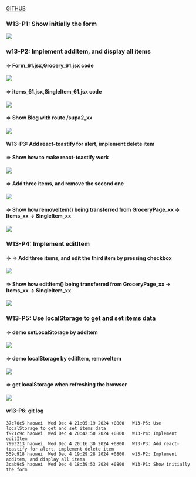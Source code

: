 [GITHUB](https://github.com/haowei212410061/1131-wp1-demo-61)

### W13-P1: Show initially the form

![](w13-p1.png)

### w13-P2: Implement addItem, and display all items 
 
#### => Form_61.jsx,Grocery_61.jsx code
 
![](w13-p2-1.png)
 
#### => items_61.jsx,SingleItem_61.jsx code
 
![](w13-p2-2.png)
 
#### => Show Blog with route /supa2_xx
 
![](w13-p2-3.png)


#### W13-P3: Add react-toastify for alert, implement delete item
 
#### => Show how to make react-toastify work
 
![](w13-p3-1.png)
 
#### => Add three items, and remove the second one
 
![](w13-p3-2.png)
 
#### => Show how removeItem() being transferred from GroceryPage_xx -> Items_xx -> SingleItem_xx
 
![](w13-p3-3.png)


### W13-P4: Implement editItem
 
#### => => Add three items, and edit the third item by pressing checkbox
 
![](w13-p3-1.png)
 
#### => Show how editItem() being transferred from GroceryPage_xx -> Items_xx -> SingleItem_xx
 
![](w13-p3-2.png)
 

### W13-P5: Use localStorage to get and set items data
 
#### => demo setLocalStorage by addItem
 
![](w13-p5-1.png)
 
#### => demo localStorage by editItem, removeItem
 
![](w13-p5-2.png)
 
#### => get localStorage when refreshing the browser
 
![](w13-p5-3.png)



#### w13-P6: git log 

```
37c70c5 haowei  Wed Dec 4 21:05:19 2024 +0800   W13-P5: Use localStorage to get and set items data
f921c9c haowei  Wed Dec 4 20:42:50 2024 +0800   W13-P4: Implement editItem
7993213 haowei  Wed Dec 4 20:16:30 2024 +0800   W13-P3: Add react-toastify for alert, implement delete item
559c918 haowei  Wed Dec 4 19:29:28 2024 +0800   w13-P2: Implement addItem, and display all items
3cab9c5 haowei  Wed Dec 4 18:39:53 2024 +0800   W13-P1: Show initially the form
```

